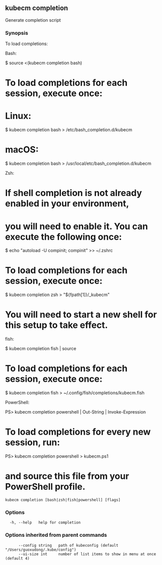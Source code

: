 ## kubecm completion

Generate completion script

### Synopsis

To load completions:

Bash:

$ source <(kubecm completion bash)

# To load completions for each session, execute once:
# Linux:
$ kubecm completion bash > /etc/bash_completion.d/kubecm
# macOS:
$ kubecm completion bash > /usr/local/etc/bash_completion.d/kubecm

Zsh:

# If shell completion is not already enabled in your environment,
# you will need to enable it.  You can execute the following once:

$ echo "autoload -U compinit; compinit" >> ~/.zshrc

# To load completions for each session, execute once:
$ kubecm completion zsh > "${fpath[1]}/_kubecm"

# You will need to start a new shell for this setup to take effect.

fish:

$ kubecm completion fish | source

# To load completions for each session, execute once:
$ kubecm completion fish > ~/.config/fish/completions/kubecm.fish

PowerShell:

PS> kubecm completion powershell | Out-String | Invoke-Expression

# To load completions for every new session, run:
PS> kubecm completion powershell > kubecm.ps1
# and source this file from your PowerShell profile.


```
kubecm completion [bash|zsh|fish|powershell] [flags]
```

### Options

```
  -h, --help   help for completion
```

### Options inherited from parent commands

```
      --config string   path of kubeconfig (default "/Users/guoxudong/.kube/config")
      --ui-size int     number of list items to show in menu at once (default 4)
```
